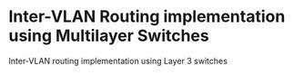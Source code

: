 # Inter-VLAN Routing implementation using Multilayer Switches
Inter-VLAN  routing implementation using Layer 3 switches
